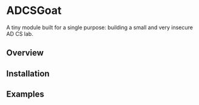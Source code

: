 # ADCSGoat

A tiny module built for a single purpose: building a small and very insecure AD CS lab.

## Overview

## Installation

## Examples

